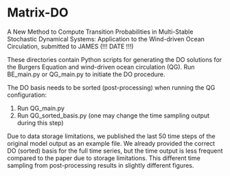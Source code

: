 # Matrix-DO

A New Method to Compute Transition Probabilities in Multi-Stable Stochastic Dynamical Systems: Application to the Wind-driven Ocean Circulation, submitted to JAMES (!!! DATE !!!)

These directories contain Python scripts for generating the DO solutions for the Burgers Equation and wind-driven ocean circulation (QG).
Run BE_main.py or QG_main.py to initiate the DO procedure.

The DO basis needs to be sorted (post-processing) when running the QG configuration:

1) Run QG_main.py
2) Run QG_sorted_basis.py (one may change the time sampling output during this step)

Due to data storage limitations, we published the last 50 time steps of the original model output as an example file. We already provided the correct DO (sorted) basis for the full time series, but the time output is less frequent compared to the paper due to storage limitations. This different time sampling from post-processing results in slightly different figures.
